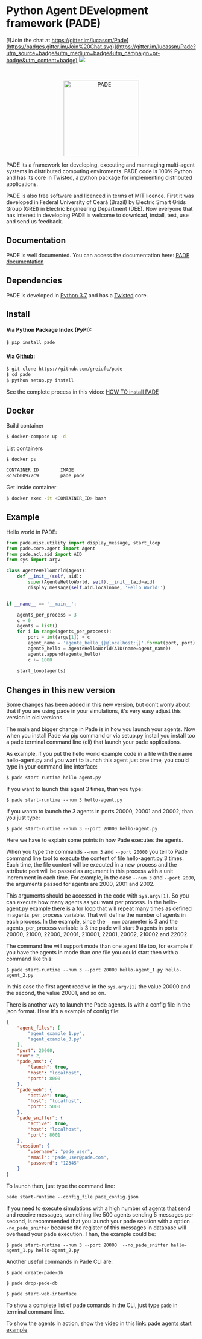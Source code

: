 # Python Agent DEvelopment framework (PADE)


[![Join the chat at https://gitter.im/lucassm/Pade](https://badges.gitter.im/Join%20Chat.svg)](https://gitter.im/lucassm/Pade?utm_source=badge&utm_medium=badge&utm_campaign=pr-badge&utm_content=badge)
[![](https://img.shields.io/badge/pypi-3.0-blue.svg)](https://pypi.python.org/pypi/pade/)

<br>

<p align="center">
    <img src="https://raw.githubusercontent.com/lucassm/Pade/master/pade/images/pade_logo.png" alt="PADE" width="200">
</p>

PADE its a framework for developing, executing and mannaging multi-agent systems in distributed computing enviroments. PADE code is 100% Python and has its core in Twisted, a python package for implementing distributed applications.

PADE is also free software and licenced in terms of MIT licence. First it was developed in Federal University of Ceará (Brazil) by Electric Smart Grids Group (GREI) in Electric Engineering Department (DEE). Now everyone that has interest in developing PADE is welcome to download, install, test, use and send us feedback.

## Documentation

PADE is well documented. You can access the documentation here: [PADE documentation](https://pade.readthedocs.io/en/latest/)

## Dependencies

PADE is developed in [Python 3.7](https://www.python.org/) and has a [Twisted](https://twistedmatrix.com/trac/) core.

## Install

#### Via Python Package Index (PyPI):
```bash
$ pip install pade
```

#### Via Github:
```bash
$ git clone https://github.com/greiufc/pade
$ cd pade
$ python setup.py install
```

See the complete process in this video: [HOW TO install PADE](https://asciinema.org/a/ELHfOxZnMUjZyLa8bITJ0AQnP)

## Docker

Build container
```bash
$ docker-compose up -d
````

List containers
```bash
$ docker ps

CONTAINER ID        IMAGE
8d7cb00972c9        pade_pade
```

Get inside container
```bash
$ docker exec -it <CONTAINER_ID> bash
```




## Example

Hello world in PADE:

```python
from pade.misc.utility import display_message, start_loop
from pade.core.agent import Agent
from pade.acl.aid import AID
from sys import argv

class AgenteHelloWorld(Agent):
    def __init__(self, aid):
        super(AgenteHelloWorld, self).__init__(aid=aid)
        display_message(self.aid.localname, 'Hello World!')


if __name__ == '__main__':

    agents_per_process = 3
    c = 0
    agents = list()
    for i in range(agents_per_process):
        port = int(argv[1]) + c
        agent_name = 'agente_hello_{}@localhost:{}'.format(port, port)
        agente_hello = AgenteHelloWorld(AID(name=agent_name))
        agents.append(agente_hello)
        c += 1000
    
    start_loop(agents)
```

## Changes in this new version

Some changes has been added in this new version, but don't worry about that if you are using pade in your simulations, it's very easy adjust this version in old versions.

The main and bigger change in Pade is in how you launch your agents. Now when you install Pade via pip command or via setup.py install you install too a pade terminal command line (cli) that launch your pade applications.

As example, if you put the hello world example code in a file with the name hello-agent.py and you want to launch this agent just one time, you could type in your command line interface:

```shell
$ pade start-runtime hello-agent.py 
```

If you want to launch this agent 3 times, than you type:

```shell
$ pade start-runtime --num 3 hello-agent.py 
```

If you wanto to launch the 3 agents in ports 20000, 20001 and 20002, than you just type:

```shell
$ pade start-runtime --num 3 --port 20000 hello-agent.py 
```

Here we have to explain some points in how Pade executes the agents.

When you type the commands `--num 3` and `--port 20000` you tell to Pade command line tool to execute the content of file hello-agent.py 3 times. Each time, the file content will be executed in a new process and the attribute port will be passed as argument in this process with a unit incremment in each time. For example, in the case `--num 3` and `--port 2000`, the arguments passed for agents are 2000, 2001 and 2002.

This arguments should  be accessed in the code with `sys.argv[1]`. So you can execute how many agents as you want per process. In the hello-agent.py example there is a for loop that will repeat many times as defined in agents_per_process variable. That will define the number of agents in each process. In the example, since the `--num` parameter is 3 and the agents_per_process variable is 3 the pade will start 9 agents in ports: 20000, 21000, 22000, 20001, 210001, 22001, 20002, 210002 and 22002.

The command line will support mode than one agent file too, for example if you have the agents in mode than one file you could start then with a command like this:

```shell
$ pade start-runtime --num 3 --port 20000 hello-agent_1.py hello-agent_2.py
```

In this case the first agent receive in the `sys.argv[1]` the value 20000 and the second, the value 20001, and so on.

There is another way to launch the Pade agents. Is with a config file in the json format. Here it's a example of config file:

```json
{ 
    "agent_files": [
        "agent_example_1.py",
        "agent_example_3.py"
    ],
    "port": 20000,
    "num": 2,
    "pade_ams": {
        "launch": true,
        "host": "localhost",
        "port": 8000
    },
    "pade_web": {
        "active": true,
        "host": "localhost",
        "port": 5000
    },
    "pade_sniffer": {
        "active": true,
        "host": "localhost",
        "port": 8001
    },
    "session": {
        "username": "pade_user",
        "email": "pade_user@pade.com",
        "password": "12345"    
    }
}
```

To launch then, just type the command line:

```shell
pade start-runtime --config_file pade_config.json
```

If you need to execute simulations with a high number of agents that send and receive messages, something like 500 agents sending 5 messages per second, is recommended that you launch your pade session with a option `--no_pade_sniffer` because the register of this messages in database will overhead your pade execution. Than, the example could be:

```shell
$ pade start-runtime --num 3 --port 20000  --no_pade_sniffer hello-agent_1.py hello-agent_2.py
```

Another useful commands in Pade CLI are:

```shell
$ pade create-pade-db
```

```shell
$ pade drop-pade-db
```

```shell
$ pade start-web-interface
```

To show a complete list of pade comands in the CLI, just type `pade` in terminal command line.

To show the agents in action, show the video in this link: [pade agents start example]()
